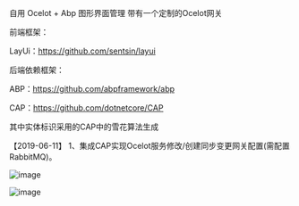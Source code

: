 自用 Ocelot + Abp 图形界面管理
带有一个定制的Ocelot网关

前端框架：

LayUi：https://github.com/sentsin/layui

后端依赖框架：

ABP：https://github.com/abpframework/abp

CAP：https://github.com/dotnetcore/CAP

其中实体标识采用的CAP中的雪花算法生成

【2019-06-11】
1、集成CAP实现Ocelot服务修改/创建同步变更网关配置(需配置RabbitMQ)。

![image](https://github.com/colinin/MicroService.ApiGateway/blob/master/images/preview_zh-hans_reroute.png)

![image](https://github.com/colinin/MicroService.ApiGateway/blob/master/images/preview_zh-hans_sourceJsonFile.png)
